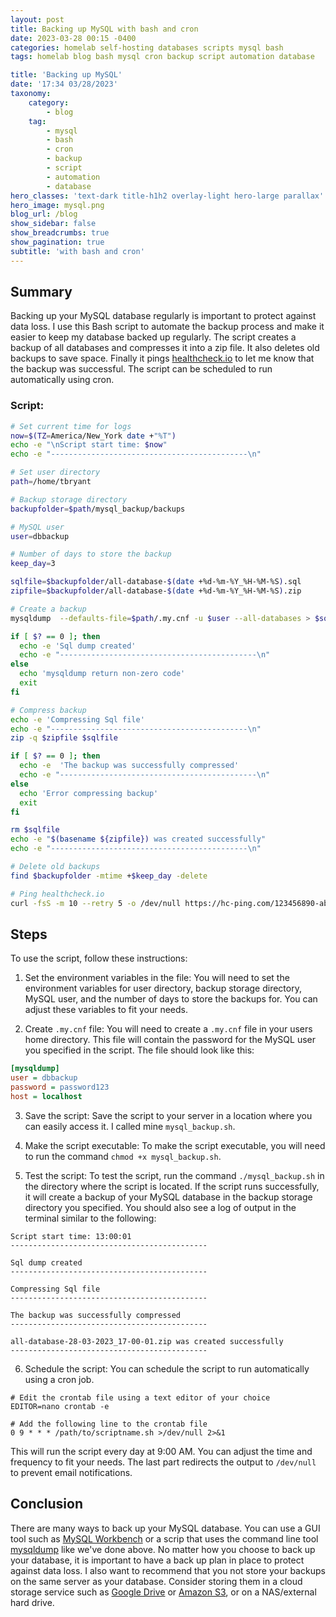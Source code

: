 ```yaml
---
layout: post
title: Backing up MySQL with bash and cron
date: 2023-03-28 00:15 -0400
categories: homelab self-hosting databases scripts mysql bash
tags: homelab blog bash mysql cron backup script automation database

title: 'Backing up MySQL'
date: '17:34 03/28/2023'
taxonomy:
    category:
        - blog
    tag:
        - mysql
        - bash
        - cron
        - backup
        - script
        - automation
        - database
hero_classes: 'text-dark title-h1h2 overlay-light hero-large parallax'
hero_image: mysql.png
blog_url: /blog
show_sidebar: false
show_breadcrumbs: true
show_pagination: true
subtitle: 'with bash and cron'
---
```


## Summary

Backing up your MySQL database regularly is important to protect against data loss. I use this Bash script to automate the backup process and make it easier to keep my database backed up regularly. The script creates a backup of all databases and compresses it into a zip file. It also deletes old backups to save space. Finally it pings [healthcheck.io](https://healthcheck.io) to let me know that the backup was successful. The script can be scheduled to run automatically using cron.

### Script:

```bash
# Set current time for logs
now=$(TZ=America/New_York date +"%T")
echo -e "\nScript start time: $now"
echo -e "--------------------------------------------\n"

# Set user directory
path=/home/tbryant

# Backup storage directory
backupfolder=$path/mysql_backup/backups

# MySQL user
user=dbbackup

# Number of days to store the backup
keep_day=3

sqlfile=$backupfolder/all-database-$(date +%d-%m-%Y_%H-%M-%S).sql
zipfile=$backupfolder/all-database-$(date +%d-%m-%Y_%H-%M-%S).zip

# Create a backup
mysqldump  --defaults-file=$path/.my.cnf -u $user --all-databases > $sqlfile

if [ $? == 0 ]; then
  echo -e 'Sql dump created'
  echo -e "--------------------------------------------\n"
else
  echo 'mysqldump return non-zero code'
  exit
fi

# Compress backup
echo -e 'Compressing Sql file'
echo -e "--------------------------------------------\n"
zip -q $zipfile $sqlfile

if [ $? == 0 ]; then
  echo -e  'The backup was successfully compressed'
  echo -e "--------------------------------------------\n"
else
  echo 'Error compressing backup'
  exit
fi

rm $sqlfile
echo -e "$(basename ${zipfile}) was created successfully"
echo -e "--------------------------------------------\n"

# Delete old backups
find $backupfolder -mtime +$keep_day -delete

# Ping healthcheck.io
curl -fsS -m 10 --retry 5 -o /dev/null https://hc-ping.com/123456890-abcd-123456-sdef-1237653
```

## Steps

To use the script, follow these instructions:

1. Set the environment variables in the file: You will need to set the environment variables for user directory, backup storage directory, MySQL user, and the number of days to store the backups for. You can adjust these variables to fit your needs.

2. Create `.my.cnf` file: You will need to create a `.my.cnf` file in your users home directory. This file will contain the password for the MySQL user you specified in the script. The file should look like this:

```ini
[mysqldump]
user = dbbackup
password = password123
host = localhost
```

3. Save the script: Save the script to your server in a location where you can easily access it. I called mine `mysql_backup.sh`.

4. Make the script executable: To make the script executable, you will need to run the command `chmod +x mysql_backup.sh`.

5. Test the script: To test the script, run the command `./mysql_backup.sh` in the directory where the script is located. If the script runs successfully, it will create a backup of your MySQL database in the backup storage directory you specified. You should also see a log of output in the terminal similar to the following:

```shell
Script start time: 13:00:01
--------------------------------------------

Sql dump created
--------------------------------------------

Compressing Sql file
--------------------------------------------

The backup was successfully compressed
--------------------------------------------

all-database-28-03-2023_17-00-01.zip was created successfully
--------------------------------------------
```

6. Schedule the script: You can schedule the script to run automatically using a cron job.

```
# Edit the crontab file using a text editor of your choice
EDITOR=nano crontab -e

# Add the following line to the crontab file
0 9 * * * /path/to/scriptname.sh >/dev/null 2>&1
```

This will run the script every day at 9:00 AM. You can adjust the time and frequency to fit your needs. The last part redirects the output to `/dev/null` to prevent email notifications.

## Conclusion

There are many ways to back up your MySQL database. You can use a GUI tool such as [MySQL Workbench](https://www.mysql.com/products/workbench/) or a scrip that uses the command line tool [mysqldump](https://dev.mysql.com/doc/refman/8.0/en/mysqldump.html) like we've done above. No matter how you choose to back up your database, it is important to have a back up plan in place to protect against data loss. I also want to recommend that you not store your backups on the same server as your database. Consider storing them in a cloud storage service such as [Google Drive](https://www.google.com/drive/) or [Amazon S3](https://aws.amazon.com/s3/), or on a NAS/external hard drive.
